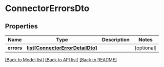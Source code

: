 # ConnectorErrorsDto

## Properties
Name | Type | Description | Notes
------------ | ------------- | ------------- | -------------
**errors** | [**list[ConnectorErrorDetailDto]**](ConnectorErrorDetailDto.md) |  | [optional] 

[[Back to Model list]](../README.md#documentation-for-models) [[Back to API list]](../README.md#documentation-for-api-endpoints) [[Back to README]](../README.md)

